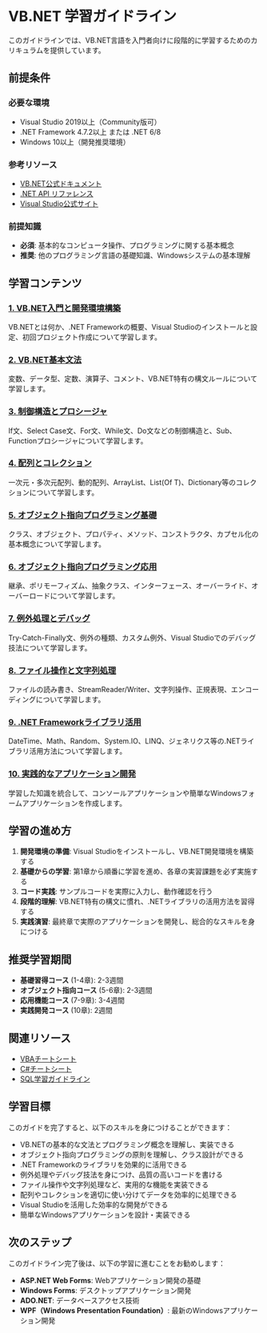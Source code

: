 # VB.NET 学習ガイドライン

このガイドラインでは、VB.NET言語を入門者向けに段階的に学習するためのカリキュラムを提供しています。

## 前提条件

### 必要な環境
- Visual Studio 2019以上（Community版可）
- .NET Framework 4.7.2以上 または .NET 6/8
- Windows 10以上（開発推奨環境）

### 参考リソース
- [VB.NET公式ドキュメント](https://docs.microsoft.com/ja-jp/dotnet/visual-basic/)
- [.NET API リファレンス](https://docs.microsoft.com/ja-jp/dotnet/api/)
- [Visual Studio公式サイト](https://visualstudio.microsoft.com/ja/)

### 前提知識
- **必須**: 基本的なコンピュータ操作、プログラミングに関する基本概念
- **推奨**: 他のプログラミング言語の基礎知識、Windowsシステムの基本理解

## 学習コンテンツ

### [1. VB.NET入門と開発環境構築](https://fcircle-biz.github.io/tech_docs/guide/dotnet/vbnet/vbnet-learning-material-1.html)
VB.NETとは何か、.NET Frameworkの概要、Visual Studioのインストールと設定、初回プロジェクト作成について学習します。

### [2. VB.NET基本文法](https://fcircle-biz.github.io/tech_docs/guide/dotnet/vbnet/vbnet-learning-material-2.html)
変数、データ型、定数、演算子、コメント、VB.NET特有の構文ルールについて学習します。

### [3. 制御構造とプロシージャ](https://fcircle-biz.github.io/tech_docs/guide/dotnet/vbnet/vbnet-learning-material-3.html)
If文、Select Case文、For文、While文、Do文などの制御構造と、Sub、Functionプロシージャについて学習します。

### [4. 配列とコレクション](https://fcircle-biz.github.io/tech_docs/guide/dotnet/vbnet/vbnet-learning-material-4.html)
一次元・多次元配列、動的配列、ArrayList、List(Of T)、Dictionary等のコレクションについて学習します。

### [5. オブジェクト指向プログラミング基礎](https://fcircle-biz.github.io/tech_docs/guide/dotnet/vbnet/vbnet-learning-material-5.html)
クラス、オブジェクト、プロパティ、メソッド、コンストラクタ、カプセル化の基本概念について学習します。

### [6. オブジェクト指向プログラミング応用](https://fcircle-biz.github.io/tech_docs/guide/dotnet/vbnet/vbnet-learning-material-6.html)
継承、ポリモーフィズム、抽象クラス、インターフェース、オーバーライド、オーバーロードについて学習します。

### [7. 例外処理とデバッグ](https://fcircle-biz.github.io/tech_docs/guide/dotnet/vbnet/vbnet-learning-material-7.html)
Try-Catch-Finally文、例外の種類、カスタム例外、Visual Studioでのデバッグ技法について学習します。

### [8. ファイル操作と文字列処理](https://fcircle-biz.github.io/tech_docs/guide/dotnet/vbnet/vbnet-learning-material-8.html)
ファイルの読み書き、StreamReader/Writer、文字列操作、正規表現、エンコーディングについて学習します。

### [9. .NET Frameworkライブラリ活用](https://fcircle-biz.github.io/tech_docs/guide/dotnet/vbnet/vbnet-learning-material-9.html)
DateTime、Math、Random、System.IO、LINQ、ジェネリクス等の.NETライブラリ活用方法について学習します。

### [10. 実践的なアプリケーション開発](https://fcircle-biz.github.io/tech_docs/guide/dotnet/vbnet/vbnet-learning-material-10.html)
学習した知識を統合して、コンソールアプリケーションや簡単なWindowsフォームアプリケーションを作成します。

## 学習の進め方

1. **開発環境の準備**: Visual Studioをインストールし、VB.NET開発環境を構築する
2. **基礎からの学習**: 第1章から順番に学習を進め、各章の実習課題を必ず実施する
3. **コード実践**: サンプルコードを実際に入力し、動作確認を行う
4. **段階的理解**: VB.NET特有の構文に慣れ、.NETライブラリの活用方法を習得する
5. **実践演習**: 最終章で実際のアプリケーションを開発し、総合的なスキルを身につける

## 推奨学習期間

- **基礎習得コース** (1-4章): 2-3週間
- **オブジェクト指向コース** (5-6章): 2-3週間  
- **応用機能コース** (7-9章): 3-4週間
- **実践開発コース** (10章): 2週間

## 関連リソース

- [VBAチートシート](../../../cheatsheet/programming-languages/vba-cheatsheet-infographic.html)
- [C#チートシート](../../../cheatsheet/programming-languages/csharp-cheatsheet.html)
- [SQL学習ガイドライン](../../database/sql/README.md)

## 学習目標

このガイドを完了すると、以下のスキルを身につけることができます：

- VB.NETの基本的な文法とプログラミング概念を理解し、実装できる
- オブジェクト指向プログラミングの原則を理解し、クラス設計ができる
- .NET Frameworkのライブラリを効果的に活用できる
- 例外処理やデバッグ技法を身につけ、品質の高いコードを書ける
- ファイル操作や文字列処理など、実用的な機能を実装できる
- 配列やコレクションを適切に使い分けてデータを効率的に処理できる
- Visual Studioを活用した効率的な開発ができる
- 簡単なWindowsアプリケーションを設計・実装できる

## 次のステップ

このガイドライン完了後は、以下の学習に進むことをお勧めします：

- **ASP.NET Web Forms**: Webアプリケーション開発の基礎
- **Windows Forms**: デスクトップアプリケーション開発
- **ADO.NET**: データベースアクセス技術
- **WPF（Windows Presentation Foundation）**: 最新のWindowsアプリケーション開発